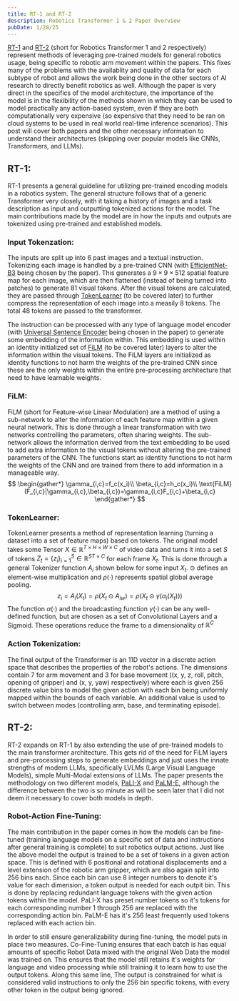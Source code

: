```yaml
---
title: RT-1 and RT-2
description: Robotics Transformer 1 & 2 Paper Overview
pubDate: 1/28/25
---
```

[RT-1](https://arxiv.org/abs/2212.06817) and [RT-2](https://arxiv.org/abs/2307.15818) (short for Robotics Transformer 1 and 2 respectively) represent methods of leveraging pre-trained models for general robotics usage, being specific to robotic arm movement within the papers. This fixes many of the problems with the availablity and quality of data for each subtype of robot and allows the work being done in the other sectors of AI research to directly benefit robotics as well. Although the paper is very direct in the specifics of the model architecture, the importance of the model is in the flexibility of the methods shown in which they can be used to model practically any action-based system, even if they are both computationally very expensive (so expensive that they need to be ran on cloud systems to be used in real world real-time inference scenarios). This post will cover both papers and the other necessary information to understand their architectures (skipping over popular models like CNNs, Transformers, and LLMs).

## RT-1:
RT-1 presents a general guideline for utilizing pre-trained encoding models in a robotics system. The general structure follows that of a generic Transformer very closely, with it taking a history of images and a task description as input and outputting tokenized actions for the model. The main contributions made by the model are in how the inputs and outputs are tokenized using pre-trained and established models.

### Input Tokenzation:
The inputs are split up into $6$ past images and a textual instruction. Tokenizing each image is handled by a pre-trained CNN (with [EfficientNet-B3](https://arxiv.org/abs/1905.11946) being chosen by the paper). This generates a $9\times 9\times 512$ spatial feature map for each image, which are then flattened (instead of being turned into patches) to generate $81$ visual tokens. After the visual tokens are calculated, they are passed through [TokenLearner](https://arxiv.org/abs/2106.11297) (to be covered later) to further compress the representation of each image into a measily $8$ tokens. The total $48$ tokens are passed to the transformer.

The instruction can be processed with any type of language model encoder (with [Universal Sentence Encoder](https://arxiv.org/abs/1803.11175) being chosen in the paper) to generate some embedding of the information within. This embedding is used within an identity initialized set of [FiLM](https://arxiv.org/abs/1709.07871) (to be covered later) layers to alter the information within the visual tokens. The FiLM layers are initialized as identity functions to not harm the weights of the pre-trained CNN since these are the only weights within the entire pre-processing architecture that need to have learnable weights.

### FiLM:
FiLM (short for Feature-wise Linear Modulation) are a method of using a sub-network to alter the information of each feature map within a given neural network. This is done through a linear transformation with two networks controlling the parameters, often sharing weights. The sub-network allows the information derived from the text embedding to be used to add extra information to the visual tokens without altering the pre-trained parameters of the CNN. The functions start as identity functions to not harm the weights of the CNN and are trained from there to add information in a manageable way.
$$
\begin{gather*}
\gamma_{i,c}=f_c(x_i)\\
\beta_{i,c}=h_c(x_i)\\
\text{FiLM}(F_{i,c}|\gamma_{i,c},\beta_{i,c})=\gamma_{i,c}F_{i,c}+\beta_{i,c}
\end{gather*}
$$
### TokenLearner:
TokenLearner presents a method of representation learning (turning a dataset into a set of feature maps) based on tokens. The original model takes some Tensor $X\in\mathbb{R}^{T\times H\times W\times C}$ of video data and turns it into a set $S$ of tokens $Z_t=\{z_i\}^S_{i=1}\in\mathbb{R}^{ST\times C}$ for each frame $X_t$. This is done through a general Tokenizer function $A_i$ shown below for some input $X_t$. $\odot$ defines an element-wise multiplication and $\rho(\cdot)$ represents spatial global average pooling.
$$
z_i=A_i(X_t)=\rho(X_t\odot A_{iw})=\rho(X_t\odot \gamma(\alpha_i(X_t)))
$$
The function $\alpha(\cdot)$ and the broadcasting function $\gamma(\cdot)$ can be any well-defined function, but are chosen as a set of Convolutional Layers and a Sigmoid. These operations reduce the frame to a dimensionality of $\mathbb{R}^C$

### Action Tokenization:
The final output of the Transformer is an 11D vector in a discrete action space that describes the properties of the robot's actions. The dimensions contain 7 for arm movement and 3 for base movement ((x, y, z, roll, pitch, opening of gripper) and (x, y, yaw) respectively) where each is given 256 discrete value bins to model the given action with each bin being uniformly mapped within the bounds of each variable. An additional value is used to switch between modes (controlling arm, base, and terminating episode).

## RT-2:
RT-2 expands on RT-1 by also extending the use of pre-trained models to the main transformer architecture. This gets rid of the need for FiLM layers and pre-processing steps to generate embeddings and just uses the innate strengths of modern LLMs, specifically LVLMs (Large Visual Language Models), simple Multi-Modal extensions of LLMs. The paper presents the methodology on two different models, [PaLI-X](https://arxiv.org/abs/2305.18565) and [PaLM-E](https://arxiv.org/abs/2303.03378), although the difference between the two is so minute as will be seen later that I did not deem it necessary to cover both models in depth.

### Robot-Action Fine-Tuning:
The main contribution in the paper comes in how the models can be fine-tuned (training language models on a specific set of data and instructions after general training is complete) to suit robotics output actions. Just like the above model the output is trained to be a set of tokens in a given action space. This is defined with $6$ positional and rotational displacements and a level extension of the robotic arm gripper, which are also again split into $256$ bins each. Since each bin can use $8$ integer numbers to denote it's value for each dimension, a token output is needed for each outpit bin. This is done by replacing redundant language tokens with the given action tokens within the model. PaLI-X has preset number tokens so it's tokens for each corresponding number $1$ through $256$ are replaced with the corresponding action bin. PaLM-E has it's $256$ least frequently used tokens replaced with each action bin.

In order to still ensure generalizability during fine-tuning, the model puts in place two measures. Co-Fine-Tuning ensures that each batch is has equal amounts of specific Robot Data mixed with the original Web Data the model was trained on. This ensures that the model still retains it's weights for language and video processing while still training it to learn how to use the output tokens. Along this same line, The output is constrained for what is considered valid instructions to only the $256$ bin specific tokens, with every other token in the output being ignored.
